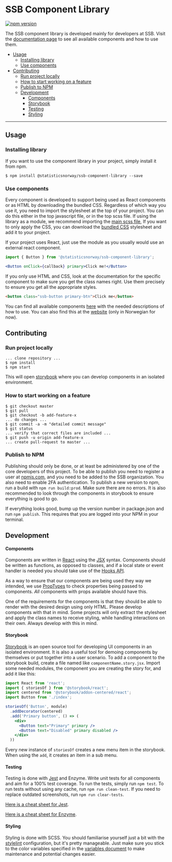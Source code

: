 # SSB Component Library
[![npm version](https://badge.fury.io/js/%40statisticsnorway%2Fssb-component-library.svg)](https://badge.fury.io/js/%40statisticsnorway%2Fssb-component-library)

The SSB component library is developed mainly for developers at SSB.
Visit the [documentation page](https://github.com/statisticsnorway/design-system) to see all available components and how to use them.
- [Usage](#usage)
    - [Installing library](#installing-library)
    - [Use components](#use-components)
- [Contributing](#contributing)
    - [Run project locally](#run-project-locally)
    - [How to start working on a feature](#how-to-start-working-on-a-feature)
    - [Publish to NPM](#publish-to-npm)
    - [Development](#development)
        - [Components](#components)
        - [Storybook](#storybook)
        - [Testing](#testing)
        - [Styling](#styling)
----
## Usage
### Installing library
If you want to use the component library in your project, simply install it from npm.

``$ npm install @statisticsnorway/ssb-component-library --save``

### Use components
Every component is developed to support being used as React components or as HTML by downloading the bundled CSS.
Regardless of which way you use it, you need to import the stylesheet at the top of your project.
You can do this either in the top javascript file, or in the top scss file. If using the library as a module, we recommend importing the [main scss file](./src/main.scss),
If you want to only apply the CSS, you can download the [bundled CSS](./lib/bundle.css) stylesheet and add it to your project.
 
If your project uses React, just use the module as you usually would use an external react component.
```jsx harmony
import { Button } from '@statisticsnorway/ssb-component-library';

<Button onClick={callback} primary>Click me!</Button>
```

If you only use HTML and CSS, look at the documentation for the specific component to make sure you get the class names right.
Use them precisely to ensure you get all the appropriate styles. 
````html
<button class="ssb-button primary-btn">Click me</button>
````

You can find all available components [here](src/components) with the needed descriptions of how to use.
You can also find this at the [website](https://statisticsnorway.github.io/design-system/#/components) (only in Norwegian for now).

## Contributing
### Run project locally
```
... clone repository ...
$ npm install
$ npm start
```

This will open [storybook](#storybook) where you can develop components in an isolated environment. 

### How to start working on a feature
```
$ git checkout master
$ git pull
$ git checkout -b add-feature-x
... do changes ...
$ git commit -a -m "detailed commit message"
$ git status
... verify that correct files are included ...
$ git push -u origin add-feature-x
... create pull-request to master ...
```

### Publish to NPM
Publishing should only be done, or at least be administered by one of the core developers of this project.
To be able to publish you need to register a user at [npmjs.com](https://www.npmjs.com/), and you need to be added to the SSB organization.
You also need to enable 2FA authentication. 
To publish a new version to npm, run a build with ``npm run build:prod``. Make sure there are no errors.
It is also recommended to look through the components in storybook to ensure everything is good to go.

If everything looks good, bump up the version number in package.json and run ``npm publish``.
This requires that you are logged into your NPM in your terminal.

## Development

#### Components
Components are written in [React](https://reactjs.org/) using the [JSX](https://reactjs.org/docs/introducing-jsx.html) syntax.
Components should be written as functions, as opposed to classes, and if a local state or event handler is needed you should
take use of the [Hooks API](https://reactjs.org/docs/hooks-intro.html).

As a way to ensure that our components are being used they way we intended, we use [PropTypes](https://www.npmjs.com/package/prop-types)
to check properties being passed to components. _All_ components with props available should have this.

One of the requirements for the components is that they should be able to render with the desired design using only HTML.
Please develop components with that in mind. Some projects will only extract the stylesheet and apply the class names to receive styling,
while handling interactions on their own. Always develop with this in mind.

#### Storybook
[Storybook](https://storybook.js.org/) is an open source tool for developing UI components in an isolated environment.
It is also a useful tool for demoing components by themselves or put together into a user scenario.
To add a component to the storybook build, create a file named like `componentName.story.jsx`.
Import some needed modules, the component you are creating the story for, and add it like this:
```jsx harmony
import React from 'react';
import { storiesOf } from '@storybook/react';
import centered from '@storybook/addon-centered/react';
import Button from './index';

storiesOf('Button', module)
  .addDecorator(centered)
  .add('Primary button', () => (
    <div>
      <Button text="Primary" primary />
      <Button text="Disabled" primary disabled />
    </div>
  ))
```
Every new instance of `storiesOf` creates a new menu item in the storybook. When using the `add`, it creates an item in
a sub menu. 

#### Testing
Testing is done with [Jest](https://jestjs.io/en/) and Enzyme. Write unit tests for all components and aim for a 100% test coverage. 
To run the tests, simply run `npm test`. To run tests without using any cache, run `npm run clean-test`.
If you need to replace outdated screenshots, run `npm run clear-tests`.

[Here is a cheat sheet for Jest](https://github.com/sapegin/jest-cheat-sheet).

[Here is a cheat sheet for Enzyme](https://devhints.io/enzyme). 

#### Styling
Styling is done with SCSS. You should familiarise yourself just a bit with the [stylelint](./.stylelintrc) configuration,
but it's pretty manageable. Just make sure you stick to the color variables specified in the [variables document](./src/style/_variables.scss)
to make maintenance and potential changes easier. 
